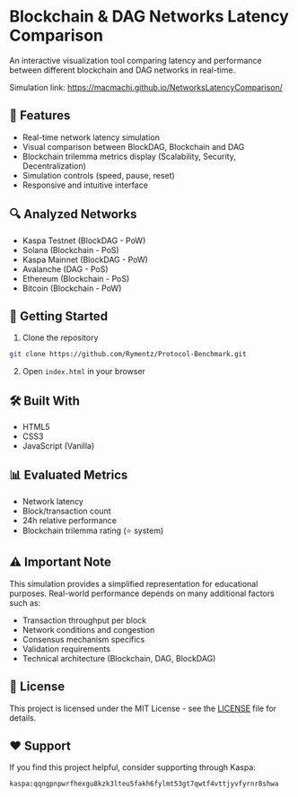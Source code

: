 # Blockchain & DAG Networks Latency Comparison

An interactive visualization tool comparing latency and performance between different blockchain and DAG networks in real-time.

Simulation link: https://macmachi.github.io/NetworksLatencyComparison/

## 🎯 Features

- Real-time network latency simulation
- Visual comparison between BlockDAG, Blockchain and DAG
- Blockchain trilemma metrics display (Scalability, Security, Decentralization)
- Simulation controls (speed, pause, reset)
- Responsive and intuitive interface

## 🔍 Analyzed Networks

- Kaspa Testnet (BlockDAG - PoW)
- Solana (Blockchain - PoS)
- Kaspa Mainnet (BlockDAG - PoW)  
- Avalanche (DAG - PoS)
- Ethereum (Blockchain - PoS)
- Bitcoin (Blockchain - PoW)

## 🚀 Getting Started

1. Clone the repository
```bash
git clone https://github.com/Rymentz/Protocol-Benchmark.git
```

2. Open `index.html` in your browser

## 🛠️ Built With

- HTML5
- CSS3
- JavaScript (Vanilla)

## 📊 Evaluated Metrics

- Network latency
- Block/transaction count
- 24h relative performance
- Blockchain trilemma rating (⭐ system)

## ⚠️ Important Note

This simulation provides a simplified representation for educational purposes. Real-world performance depends on many additional factors such as:
- Transaction throughput per block
- Network conditions and congestion
- Consensus mechanism specifics
- Validation requirements
- Technical architecture (Blockchain, DAG, BlockDAG)

## 📝 License

This project is licensed under the MIT License - see the [LICENSE](LICENSE) file for details.

## ❤️ Support

If you find this project helpful, consider supporting through Kaspa:
```
kaspa:qqngpnpwrfhexgu8kzk3lteu5fakh6fylmt53gt7qwtf4vttjyvfyrnr8shwa
```
